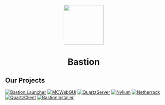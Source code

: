 <p align="center"><img src="https://bastionmc.github.io/github/assets/profile/organisation_icon.png" height="128px" width="128px"></p>
<h1 align="center">Bastion</h1>

## Our Projects
<a href="https://github.com/BastionMC/BastionLauncher">![Bastion Launcher](https://bastionmc.github.io/github/assets/profile/project_banners/bastion_launcher.png)</a>
<a href="https://github.com/BastionMC/MCWebGUI">![MCWebGUI](https://bastionmc.github.io/github/assets/profile/project_banners/mcwebgui.png)</a>
<a href="https://github.com/BastionMC/QuartzServer">![QuartzServer](https://bastionmc.github.io/github/assets/profile/project_banners/quartz.png)</a>
<a href="https://github.com/BastionMC/Nylium">![Nylium](https://bastionmc.github.io/github/assets/profile/project_banners/nylium.png)</a>
<a href="https://github.com/BastionMC/Netherrack">![Netherrack](https://bastionmc.github.io/github/assets/profile/project_banners/netherrack.png)</a>
<a href="https://github.com/BastionMC/QuartzClient">![QuartzClient](https://bastionmc.github.io/github/assets/profile/project_banners/quartz.png)</a>
<a href="https://github.com/BastionMC/BastionInstaller">![BastionInstaller](https://bastionmc.github.io/github/assets/profile/project_banners/bastion_installer.png)</a>
